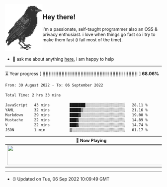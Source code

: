 <img align="left" src="assets/birb.png">

## Hey there!

i'm a passionate, self-taught programmer also an OSS & privacy enthusiast. i love when things go fast so i try to make them fast (i fail most of the time). 

</br>

- 💬 ask me about anything [here](https://github.com/aunsigned/aunsigned/issues), i am happy to help

---

⏳ Year progress [ ⣿⣿⣿⣿⣿⣿⣿⣿⣿⣿⣿⣿⣿⣿⣿⣿⣿⣿⣿⣿⣿⣿⣿⣿⣿⣿⣿⣿⣿⣿ ] **68.06%**

<!--START_SECTION:waka-->

```text
From: 30 August 2022 - To: 06 September 2022

Total Time: 2 hrs 33 mins

JavaScript   43 mins         ███████░░░░░░░░░░░░░░░░░░   28.11 %
YAML         32 mins         █████▒░░░░░░░░░░░░░░░░░░░   21.16 %
Markdown     29 mins         ████▓░░░░░░░░░░░░░░░░░░░░   19.00 %
Mustache     22 mins         ███▓░░░░░░░░░░░░░░░░░░░░░   14.89 %
V            22 mins         ███▓░░░░░░░░░░░░░░░░░░░░░   14.74 %
JSON         1 min           ▒░░░░░░░░░░░░░░░░░░░░░░░░   01.17 %
```

<!--END_SECTION:waka-->

| 🎵 Now Playing                                                                                                                 |
| ------------------------------------------------------------------------------------------------------------------------------ |
| <a href="https://status.nmoo.dev/now-playing?open"><img src="https://status.nmoo.dev/now-playing" width="540" height="64"></a> |

---

- ⏰ Updated on Tue, 06 Sep 2022 10:09:49 GMT